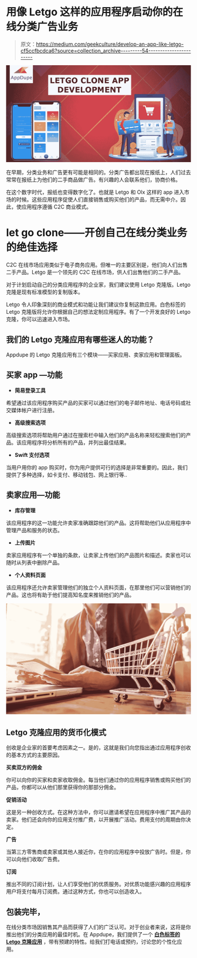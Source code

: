 # 用像 Letgo 这样的应用程序启动你的在线分类广告业务

> 原文：<https://medium.com/geekculture/develop-an-app-like-letgo-cf5ccfbcdca6?source=collection_archive---------54----------------------->

![](img/7bb6781776f9c50aa89b506e1a5dd46f.png)

在早期，分类业务和广告更有可能是相同的。分类广告都出现在报纸上，人们过去常常在报纸上为他们的二手商品做广告。有兴趣的人会联系他们，协商价格。

在这个数字时代，报纸也变得数字化了。也就是 Letgo 和 Olx 这样的 app 进入市场的时候。这些应用程序促使人们直接销售或购买他们的产品，而无需中介。因此，使应用程序遵循 C2C 商业模式。

# **let go clone——开创自己在线分类业务的绝佳选择**

C2C 在线市场应用类似于电子商务应用。但唯一的主要区别是，他们向人们出售二手产品。Letgo 是一个领先的 C2C 在线市场，供人们出售他们的二手产品。

对于计划启动自己的分类应用程序的企业家，我们建议使用 Letgo 克隆版。Letgo 克隆是现有标准模型的复制版本。

Letgo 令人印象深刻的商业模式和功能让我们建议你复制这款应用。白色标签的 Letgo 克隆版将允许你根据自己的想法定制应用程序。有了一个开发良好的 Letgo 克隆，你可以迅速进入市场。

## **我们的 Letgo 克隆应用有哪些迷人的功能？**

Appdupe 的 Letgo 克隆应用有三个模块——买家应用、卖家应用和管理面板。

## **买家 app —功能**

*   **简易登录工具**

希望通过该应用程序购买产品的买家可以通过他们的电子邮件地址、电话号码或社交媒体帐户进行注册。

*   **高级搜索选项**

高级搜索选项将帮助用户通过在搜索栏中输入他们的产品名称来轻松搜索他们的产品。该应用程序将分析所有的产品，并列出最佳结果。

*   **Swift 支付选项**

当用户用你的 app 购买时，你为用户提供可行的选择是非常重要的。因此，我们提供了多种选择，如卡支付、移动钱包、网上银行等..

## **卖家应用—功能**

*   **库存管理**

该应用程序的这一功能允许卖家准确跟踪他们的产品。这将帮助他们从应用程序中管理产品和服务的状态。

*   **上传图片**

卖家应用程序有一个单独的条款，让卖家上传他们的产品图片和描述。卖家也可以随时从列表中删除产品。

*   **个人资料页面**

该应用程序还允许卖家管理他们的独立个人资料页面，在那里他们可以营销他们的产品。这也将有助于他们提高知名度来推销他们的产品。

![](img/fceae199901b65735babec4b7a02309e.png)

## **Letgo 克隆应用的货币化模式**

创收是企业家的首要考虑因素之一。是的，这就是我们向您指出通过应用程序创收的基本方式的主要原因。

**买卖双方的佣金**

你可以向你的买家和卖家收取佣金。每当他们通过你的应用程序销售或购买他们的产品，你都可以从他们那里获得你的那部分佣金。

**促销活动**

这是另一种创收方式。在这种方法中，你可以邀请希望在应用程序中推广其产品的卖家。他们还会向你的应用支付推广费，以开展推广活动。费用支付的周期由你决定。

**广告**

当第三方零售商或卖家或其他人接近你，在你的应用程序中投放广告时。但是，你可以向他们收取广告费。

**订阅**

推出不同的订阅计划，让人们享受他们的优质服务。对优质功能感兴趣的应用程序用户将支付每月订阅费。通过这种方式，你也可以创造收入。

## **包装完毕，**

在线分类市场因销售其产品而获得了人们的广泛认可。对于创业者来说，这将是你推出他们的分类应用的最佳时机。在 Appdupe，我们提供了一个 [**白色标签的 Letgo 克隆应用**](https://www.appdupe.com/letgo-clone?utm_source=Medium&utm_medium=Blog&utm_campaign=James) ，带有预建的特性。给我们打电话或预约，讨论您的个性化应用。